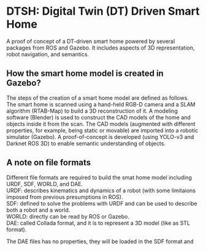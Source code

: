 # DTSH: Digital Twin (DT) Driven Smart Home

A proof of concept of a DT-driven smart home powered by several packages from ROS and Gazebo. It includes aspects of 3D representation, robot navigation, and semantics.

## How the smart home model is created in Gazebo?
The steps of the creation of a smart home model are defined as follows. 
The smart home is scanned using a hand-held RGB-D camera and a SLAM algorithm (RTAB-Map) to build a 3D reconstruction of it. 
A modeling software (Blender) is used to construct the CAD models of the home and objects inside it from the scan. The CAD models (augmented with different properties, for example, being static or movable) are imported into a robotic simulator (Gazebo). <!-- A TurtleBot model in URDF format is spawn into the simulator. --> A proof-of-concept is developed (using YOLO-v3 and Darknet ROS 3D) to enable semantic understanding of objects. 

## A note on file formats
Different file formats are required to build the smat home model including URDF, SDF, WORLD, and DAE.  
URDF: describes kinematics and dynamics of a robot (with some limitaions imposed from previous presumptions in ROS).  
SDF: defined to solve the problems with URDF and can be used to describe both a robot and a world.  
WORLD: directly can be read by ROS or Gazebo.  
DAE: called Collada format, and it is to represent a 3D model (like as STL format).

The DAE files has no properties, they will be loaded in the SDF format and 

